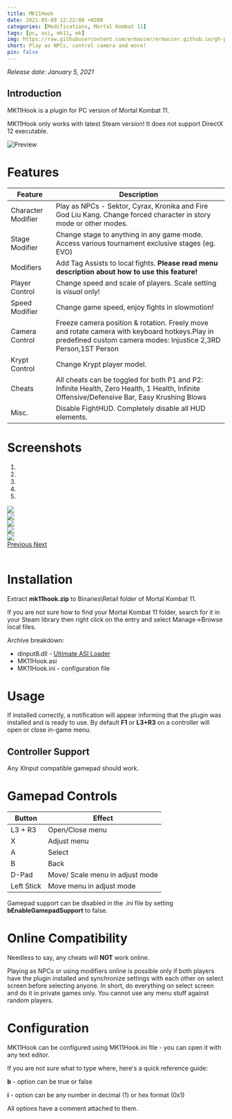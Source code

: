 ```yaml
---
title: MK11Hook
date: 2021-05-09 12:22:00 +0200
categories: [Modifications, Mortal Kombat 11]
tags: [pc, asi, mk11, mk]   
img: https://raw.githubusercontent.com/ermaccer/ermaccer.github.io/gh-pages/assets/mods/mk11/mk11hook/1.jpg
short: Play as NPCs, control camera and more!
pin: false
---
```

<p class="text-right text-muted display-5"><i>Release date: January 5, 2021 </i></p>

## Introduction
MK11Hook is a plugin for PC version of Mortal Kombat 11.

<div class="alert bg-dark">
	MK11Hook only works with latest Steam version! It does not support DirectX 12 executable.
</div>


![Preview](https://raw.githubusercontent.com/ermaccer/ermaccer.github.io/gh-pages/assets/mods/mk11/mk11hook/menu.jpg)

# Features

| Feature | Description |
| --- | --- |
|Character Modifier| Play as NPCs - Sektor, Cyrax, Kronika and Fire God Liu Kang. Change forced character in story mode or other modes.|
|Stage Modifier| Change stage to anything in any game mode. Access various tournament exclusive stages (eg. EVO) |
|Modifiers| Add Tag Assists to local fights. **Please read menu description about how to use this feature!** |
|Player Control| Change speed and scale of players. Scale setting is *visual* only!|
|Speed Modifier| Change game speed, enjoy fights in slowmotion! |
|Camera Control| Freeze camera position & rotation. Freely move and rotate camera with keyboard hotkeys.Play in predefined custom camera modes: Injustice 2,3RD Person,1ST Person|
|Krypt Control| Change Krypt player model. |
|Cheats| All cheats can be toggled for both P1 and P2: Infinite Health, Zero Health, 1 Health, Infinite Offensive/Defensive Bar, Easy Krushing Blows|
|Misc.| Disable FightHUD. Completely disable all HUD elements. |

# Screenshots

<div id="carouselScreenshots" class="carousel slide" data-ride="carousel">
  <ol class="carousel-indicators">
    <li data-target="#carouselScreenshots" data-slide-to="0" class="active"></li>
    <li data-target="#carouselScreenshots" data-slide-to="1"></li>
    <li data-target="#carouselScreenshots" data-slide-to="2"></li>
	<li data-target="#carouselScreenshots" data-slide-to="3"></li>
    <li data-target="#carouselScreenshots" data-slide-to="4"></li>
  </ol>
  <div class="carousel-inner">
    <div class="carousel-item active">
      <img class="d-block w-100" src="https://raw.githubusercontent.com/ermaccer/ermaccer.github.io/gh-pages/assets/mods/mk11/mk11hook/1.jpg">
    </div>
    <div class="carousel-item">
      <img class="d-block w-100" src="https://raw.githubusercontent.com/ermaccer/ermaccer.github.io/gh-pages/assets/mods/mk11/mk11hook/2.jpg">
    </div>
    <div class="carousel-item">
      <img class="d-block w-100" src="https://raw.githubusercontent.com/ermaccer/ermaccer.github.io/gh-pages/assets/mods/mk11/mk11hook/3.jpg">
    </div>
	    <div class="carousel-item">
      <img class="d-block w-100" src="https://raw.githubusercontent.com/ermaccer/ermaccer.github.io/gh-pages/assets/mods/mk11/mk11hook/4.jpg">
    </div>
	    <div class="carousel-item">
      <img class="d-block w-100" src="https://raw.githubusercontent.com/ermaccer/ermaccer.github.io/gh-pages/assets/mods/mk11/mk11hook/krypt.jpg">
    </div>
  </div>
  <a class="carousel-control-prev" href="#carouselScreenshots" role="button" data-slide="prev">
    <span class="carousel-control-prev-icon" aria-hidden="true"></span>
    <span class="sr-only">Previous</span>
  </a>
  <a class="carousel-control-next" href="#carouselScreenshots" role="button" data-slide="next">
    <span class="carousel-control-next-icon" aria-hidden="true"></span>
    <span class="sr-only">Next</span>
  </a>
</div>

<a class="btn btn-block btn-dark bg-dark text-gray btn-lg" style="color: white;" href="https://github.com/ermaccer/MK11Hook/releases/latest/download/mk11hook.zip" role="button">
<i class="fas fa-download"></i>
Download
</a>


# Installation 

Extract **mk11hook.zip** to Binaries\Retail folder of Mortal Kombat 11.

If you are not sure how to find your Mortal Kombat 11 folder, search for it in your Steam library then right click on the entry and select Manage->Browse local files.

Archive breakdown:

 - dinput8.dll - [Ultimate ASI Loader](https://github.com/ThirteenAG/Ultimate-ASI-Loader/)
 - MK11Hook.asi 
 - MK11Hook.ini - configuration file


# Usage

If installed correctly, a notification will appear informing that the plugin was installed
and is ready to use. By default **F1** or **L3+R3** on a controller will open or close in-game menu.



## Controller Support
Any XInput compatible gamepad should work.

# Gamepad Controls

| Button | Effect |
| --- | --- |
| L3 + R3 | Open/Close menu|
| X | Adjust menu|
| A | Select |
| B | Back |
| D-Pad | Move/ Scale menu in adjust mode |
| Left Stick | Move menu in adjust mode |

Gamepad support can be disabled in the .ini file by setting **bEnableGamepadSupport** to false.



# Online Compatibility
Needless to say, any cheats will **NOT** work online.

Playing as NPCs or using modifiers online is possible only if both players
have the plugin installed and synchronize settings with each other on select
screen before selecting anyone. In short, do everything on select screen
and do it in private games only. You cannot use any menu stuff against
random players.

# Configuration

MK11Hook can be configured using MK11Hook.ini file - you can open it with any text editor.


If you are not sure what to type where, here's a quick reference guide:

**b** - option can be true or false

**i** - option can be any number in decimal (1) or hex format (0x1)

All options have a comment attached to them.




